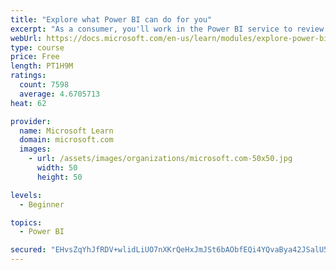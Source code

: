```yaml
---
title: "Explore what Power BI can do for you"
excerpt: "As a consumer, you'll work in the Power BI service to review and interact with content that has been shared with you. This module provides the foundational information that you need to work effectively in the Power BI service."
webUrl: https://docs.microsoft.com/en-us/learn/modules/explore-power-bi-service/
type: course
price: Free
length: PT1H9M
ratings:
  count: 7598
  average: 4.6705713
heat: 62

provider:
  name: Microsoft Learn
  domain: microsoft.com
  images:
    - url: /assets/images/organizations/microsoft.com-50x50.jpg
      width: 50
      height: 50

levels:
  - Beginner

topics:
  - Power BI

secured: "EHvsZqYhJfRDV+wlidLiUO7nXKrQeHxJmJSt6bAObfEQi4YQvaBya42JSalU5+M7ZJcCMcEKcj7Us076wTq4PEInS1qaFLiWfGF8+dMPeWjNdzV4d6tFGUDWDuCyu72yWQUnYo3WpOGdRv0+nAC2aHV1Q/vaUvoNyT70Hj4LTA3OzjOn0lTS0VORmFymTKz/KMNzK4CPwwi3KNYj6MlCyQtTdHRL4QORklW+lJh71vS0TXNEtRddxPDa7sKOuCxxXJotJfSGdqRYN0KaPSJ93mRKdfhO2dqkvkmaqSpZKMXeDmpOgy7WoGIjyLX/OUSTEIUSwDotkWTwMYvwXTHlKwjkLWxtk97nHXMkDO0gGZ1mDtWj8TzP8flk92jwkeqNw+7c3ovybv+TPxsSTucelWFBthz3ckGWE/rHZwnVETg=;0jEhfU/JSp9U8knUd9JQ3A=="
---
```


